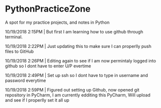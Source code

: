 # PythonPracticeZone
A spot for my practice projects, and notes in Python

10/19/2018 2:15PM |   But first I am learning how to use github through terminal.

10/19/2018 2:22PM |   Just updating this to make sure I can properlly push files to GitHub

10/19/2018 2:26PM |   Editing again to see if I am now permintaly logged into github so I dont have to enter U/P evertime

10/19/2018 2:49PM |   Set up ssh so I dont have to type in username and password everytime

10/19/2018 2:59PM |   Figured out setting up Github, now opened git repository in PyCharm, I am currently edditing this PyCharm, Will upload and see if I properlly set it all up